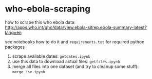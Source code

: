 # who-ebola-scraping
how to scrape this who ebola data: http://apps.who.int/gho/data/view.ebola-sitrep.ebola-summary-latest?lang=en

see notebooks how to do it and `requirements.txt` for required python packages

1. scrape available dates: `getdates.ipynb`
2. use this data to download actual files: `getfiles.ipynb`
3. merge all files into one dataset (and try to cleanup some stuff): `merge_csv.ipynb`

